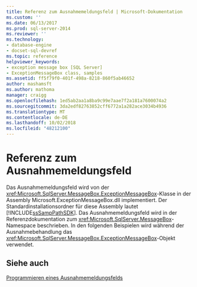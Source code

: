 ```yaml
---
title: Referenz zum Ausnahmemeldungsfeld | Microsoft-Dokumentation
ms.custom: ''
ms.date: 06/13/2017
ms.prod: sql-server-2014
ms.reviewer: ''
ms.technology:
- database-engine
- docset-sql-devref
ms.topic: reference
helpviewer_keywords:
- exception message box [SQL Server]
- ExceptionMessageBox class, samples
ms.assetid: ff5f79f0-401f-498a-8218-860f5ab46652
author: mashamsft
ms.author: mathoma
manager: craigg
ms.openlocfilehash: 1ed5ab2aa1a8ba9c99e7aae7f2a181a7600074a2
ms.sourcegitcommit: 3da2edf82763852cff6772a1a282ace3034b4936
ms.translationtype: MT
ms.contentlocale: de-DE
ms.lasthandoff: 10/02/2018
ms.locfileid: "48212100"
---
```

# <a name="exception-message-box-reference"></a>Referenz zum Ausnahmemeldungsfeld
  Das Ausnahmemeldungsfeld wird von der <xref:Microsoft.SqlServer.MessageBox.ExceptionMessageBox>-Klasse in der Assembly Microsoft.ExceptionMessageBox.dll implementiert. Der Standardinstallationsordner für diese Assembly lautet [!INCLUDE[ssSampPathSDK](../../includes/sssamppathsdk-md.md)]. Das Ausnahmemeldungsfeld wird in der Referenzdokumentation zum <xref:Microsoft.SqlServer.MessageBox>-Namespace beschrieben. In den folgenden Beispielen wird während der Ausnahmebehandlung das <xref:Microsoft.SqlServer.MessageBox.ExceptionMessageBox>-Objekt verwendet.  
  
## <a name="see-also"></a>Siehe auch  
 [Programmieren eines Ausnahmemeldungsfelds](../../../2014/database-engine/dev-guide/program-exception-message-box.md)  
  
  
